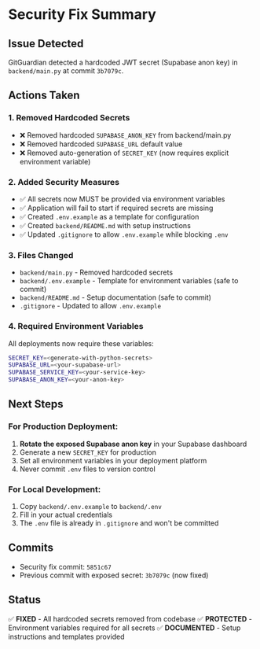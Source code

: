 # Security Fix Summary

## Issue Detected
GitGuardian detected a hardcoded JWT secret (Supabase anon key) in `backend/main.py` at commit `3b7079c`.

## Actions Taken

### 1. Removed Hardcoded Secrets
- ❌ Removed hardcoded `SUPABASE_ANON_KEY` from backend/main.py
- ❌ Removed hardcoded `SUPABASE_URL` default value  
- ❌ Removed auto-generation of `SECRET_KEY` (now requires explicit environment variable)

### 2. Added Security Measures
- ✅ All secrets now MUST be provided via environment variables
- ✅ Application will fail to start if required secrets are missing
- ✅ Created `.env.example` as a template for configuration
- ✅ Created `backend/README.md` with setup instructions
- ✅ Updated `.gitignore` to allow `.env.example` while blocking `.env`

### 3. Files Changed
- `backend/main.py` - Removed hardcoded secrets
- `backend/.env.example` - Template for environment variables (safe to commit)
- `backend/README.md` - Setup documentation (safe to commit)
- `.gitignore` - Updated to allow `.env.example`

### 4. Required Environment Variables
All deployments now require these variables:

```bash
SECRET_KEY=<generate-with-python-secrets>
SUPABASE_URL=<your-supabase-url>
SUPABASE_SERVICE_KEY=<your-service-key>
SUPABASE_ANON_KEY=<your-anon-key>
```

## Next Steps

### For Production Deployment:
1. **Rotate the exposed Supabase anon key** in your Supabase dashboard
2. Generate a new `SECRET_KEY` for production
3. Set all environment variables in your deployment platform
4. Never commit `.env` files to version control

### For Local Development:
1. Copy `backend/.env.example` to `backend/.env`
2. Fill in your actual credentials
3. The `.env` file is already in `.gitignore` and won't be committed

## Commits
- Security fix commit: `5851c67`
- Previous commit with exposed secret: `3b7079c` (now fixed)

## Status
✅ **FIXED** - All hardcoded secrets removed from codebase
✅ **PROTECTED** - Environment variables required for all secrets
✅ **DOCUMENTED** - Setup instructions and templates provided
